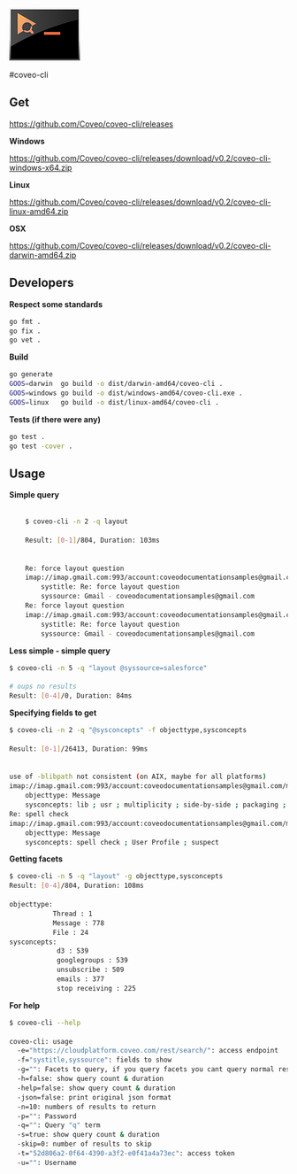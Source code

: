 ![Logo](doc/coveo-cli.png)

#coveo-cli

## Get

https://github.com/Coveo/coveo-cli/releases

**Windows**

https://github.com/Coveo/coveo-cli/releases/download/v0.2/coveo-cli-windows-x64.zip

**Linux**

https://github.com/Coveo/coveo-cli/releases/download/v0.2/coveo-cli-linux-amd64.zip

**OSX**

https://github.com/Coveo/coveo-cli/releases/download/v0.2/coveo-cli-darwin-amd64.zip

## Developers

**Respect some standards**
```bash
go fmt .
go fix .
go vet .
```

**Build**
```bash
go generate
GOOS=darwin  go build -o dist/darwin-amd64/coveo-cli .
GOOS=windows go build -o dist/windows-amd64/coveo-cli.exe .
GOOS=linux   go build -o dist/linux-amd64/coveo-cli .
```

**Tests (if there were any)**
```bash
go test .
go test -cover .
```

## Usage
**Simple query**

```bash

    $ coveo-cli -n 2 -q layout

    Result: [0-1]/804, Duration: 103ms


    Re: force layout question
    imap://imap.gmail.com:993/account:coveodocumentationsamples@gmail.com/mailbox:[Gmail]/mailbox:All Mail/mail:19386
    	systitle: Re: force layout question
    	syssource: Gmail - coveodocumentationsamples@gmail.com
    Re: force layout question
    imap://imap.gmail.com:993/account:coveodocumentationsamples@gmail.com/mailbox:[Gmail]/mailbox:All Mail/mail:19397
    	systitle: Re: force layout question
    	syssource: Gmail - coveodocumentationsamples@gmail.com
```

**Less simple - simple query**

```bash
$ coveo-cli -n 5 -q "layout @syssource=salesforce"

# oups no results
Result: [0-4]/0, Duration: 84ms
```

**Specifying fields to get**

```bash
$ coveo-cli -n 2 -q "@sysconcepts" -f objecttype,sysconcepts

Result: [0-1]/26413, Duration: 99ms


use of -blibpath not consistent (on AIX, maybe for all platforms)
imap://imap.gmail.com:993/account:coveodocumentationsamples@gmail.com/mailbox:[Gmail]/mailbox:All Mail/mail:19426
	objecttype: Message
	sysconcepts: lib ; usr ; multiplicity ; side-by-side ; packaging ; libressl ; archive member ; NIX whith ; libcrypto
Re: spell check
imap://imap.gmail.com:993/account:coveodocumentationsamples@gmail.com/mailbox:[Gmail]/mailbox:All Mail/mail:19423
	objecttype: Message
	sysconcepts: spell check ; User Profile ; suspect
```

**Getting facets**

```bash
$ coveo-cli -n 5 -q "layout" -g objecttype,sysconcepts
Result: [0-4]/804, Duration: 108ms

objecttype:
           Thread : 1
           Message : 778
           File : 24
sysconcepts:
            d3 : 539
            googlegroups : 539
            unsubscribe : 509
            emails : 377
            stop receiving : 225
```

**For help**

```bash
$ coveo-cli --help

coveo-cli: usage
  -e="https://cloudplatform.coveo.com/rest/search/": access endpoint
  -f="systitle,syssource": fields to show
  -g="": Facets to query, if you query facets you cant query normal results
  -h=false: show query count & duration
  -help=false: show query count & duration
  -json=false: print original json format
  -n=10: numbers of results to return
  -p="": Password
  -q="": Query "q" term
  -s=true: show query count & duration
  -skip=0: number of results to skip
  -t="52d806a2-0f64-4390-a3f2-e0f41a4a73ec": access token
  -u="": Username
```
